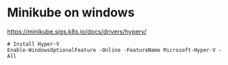 # Minikube on windows

https://minikube.sigs.k8s.io/docs/drivers/hyperv/  
    
    # Install Hyper-V
    Enable-WindowsOptionalFeature -Online -FeatureName Microsoft-Hyper-V -All
